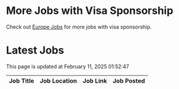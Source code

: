 # More Jobs with Visa Sponsorship

Check out [Europe Jobs](https://github.com/sureshparimi/europejobs#latest-jobs) for more jobs with visa sponsorship.

# Latest Jobs

This page is updated at February 11, 2025 01:52:47

| Job Title | Job Location | Job Link | Job Posted |
| --- | --- | --- | --- |
